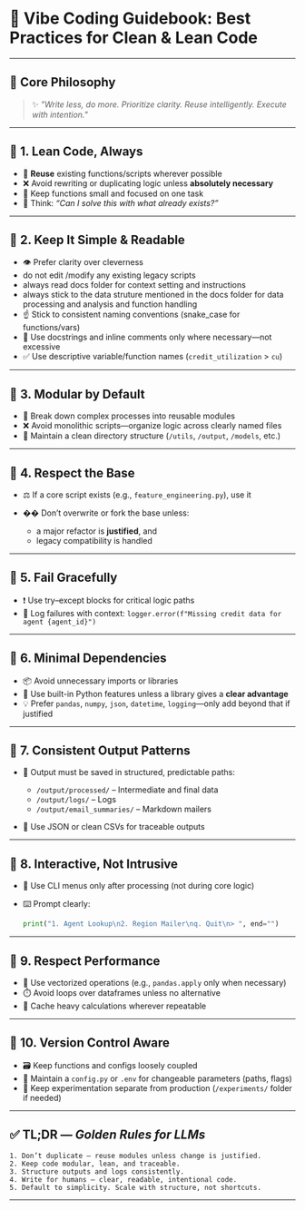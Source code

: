 # 📘 Vibe Coding Guidebook: Best Practices for Clean & Lean Code

---

## 🎯 Core Philosophy

> ✨ *"Write less, do more. Prioritize clarity. Reuse intelligently. Execute with intention."*

---

## 🔹 1. Lean Code, Always

* 🔁 **Reuse** existing functions/scripts wherever possible
* ❌ Avoid rewriting or duplicating logic unless **absolutely necessary**
* 🧼 Keep functions small and focused on one task
* 🧠 Think: *“Can I solve this with what already exists?”*

---

## 🔹 2. Keep It Simple & Readable

* 👁️ Prefer clarity over cleverness
* do not edit /modify any existing legacy scripts 
* always read docs folder for context setting and instructions
* always stick to the data struture mentioned in the docs folder for data processing and analysis and function handling 
* ☝️ Stick to consistent naming conventions (snake\_case for functions/vars)
* 🧱 Use docstrings and inline comments only where necessary—not excessive
* ✅ Use descriptive variable/function names (`credit_utilization` > `cu`)

---

## 🔹 3. Modular by Default

* 🧩 Break down complex processes into reusable modules
* ❌ Avoid monolithic scripts—organize logic across clearly named files
* 📂 Maintain a clean directory structure (`/utils`, `/output`, `/models`, etc.)

---

## 🔹 4. Respect the Base

* ⚖️ If a core script exists (e.g., `feature_engineering.py`), use it
* �� Don’t overwrite or fork the base unless:

  * a major refactor is **justified**, and
  * legacy compatibility is handled

---

## 🔹 5. Fail Gracefully

* ❗ Use try–except blocks for critical logic paths
* 🧵 Log failures with context: `logger.error(f"Missing credit data for agent {agent_id}")`

---

## 🔹 6. Minimal Dependencies

* 📦 Avoid unnecessary imports or libraries
* 🔧 Use built-in Python features unless a library gives a **clear advantage**
* 💡 Prefer `pandas`, `numpy`, `json`, `datetime`, `logging`—only add beyond that if justified

---

## 🔹 7. Consistent Output Patterns

* 📁 Output must be saved in structured, predictable paths:

  * `/output/processed/` – Intermediate and final data
  * `/output/logs/` – Logs
  * `/output/email_summaries/` – Markdown mailers
* 📜 Use JSON or clean CSVs for traceable outputs

---

## 🔹 8. Interactive, Not Intrusive

* 🧱 Use CLI menus only after processing (not during core logic)
* ⌨️ Prompt clearly:

  ```python
  print("1. Agent Lookup\n2. Region Mailer\nq. Quit\n> ", end="")
  ```

---

## 🔹 9. Respect Performance

* 🐍 Use vectorized operations (e.g., `pandas.apply` only when necessary)
* ⏱️ Avoid loops over dataframes unless no alternative
* 🫶 Cache heavy calculations wherever repeatable

---

## 🔹 10. Version Control Aware

* 🗃️ Keep functions and configs loosely coupled
* 📁 Maintain a `config.py` or `.env` for changeable parameters (paths, flags)
* 🧪 Keep experimentation separate from production (`/experiments/` folder if needed)

---

## ✅ TL;DR — *Golden Rules for LLMs*

```
1. Don’t duplicate – reuse modules unless change is justified.
2. Keep code modular, lean, and traceable.
3. Structure outputs and logs consistently.
4. Write for humans — clear, readable, intentional code.
5. Default to simplicity. Scale with structure, not shortcuts.
```

---
